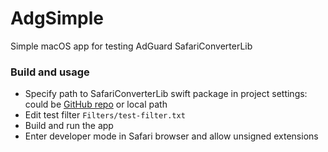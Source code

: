 # AdgSimple

Simple macOS app for testing AdGuard SafariConverterLib

### Build and usage

* Specify path to SafariConverterLib swift package in project settings: could be [GitHub repo](https://github.com/AdguardTeam/SafariConverterLib) or local path
* Edit test filter `Filters/test-filter.txt`
* Build and run the app
* Enter developer mode in Safari browser and allow unsigned extensions
